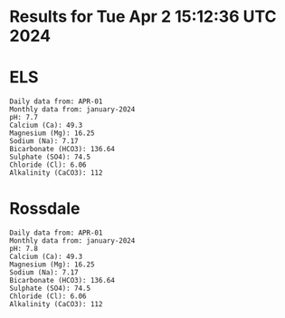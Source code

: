 # Results for Tue Apr  2 15:12:36 UTC 2024
# ELS
```
Daily data from: APR-01
Monthly data from: january-2024
pH: 7.7
Calcium (Ca): 49.3
Magnesium (Mg): 16.25
Sodium (Na): 7.17
Bicarbonate (HCO3): 136.64
Sulphate (SO4): 74.5
Chloride (Cl): 6.06
Alkalinity (CaCO3): 112
```
# Rossdale
```
Daily data from: APR-01
Monthly data from: january-2024
pH: 7.8
Calcium (Ca): 49.3
Magnesium (Mg): 16.25
Sodium (Na): 7.17
Bicarbonate (HCO3): 136.64
Sulphate (SO4): 74.5
Chloride (Cl): 6.06
Alkalinity (CaCO3): 112
```
